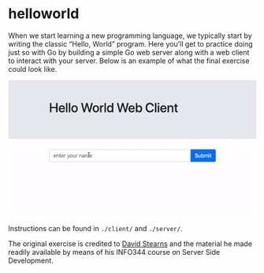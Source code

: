 # helloworld
When we start learning a new programming language, we typically start by writing the classic “Hello, World” program. 
Here you'll get to practice doing just so with Go by building a simple Go web server along with a web client to interact 
with your server. Below is an example of what the final exercise could look like.

![GIF of Final Version](./img/helloworld.gif)

Instructions can be found in `./client/` and `./server/`.

The original exercise is credited to [David Stearns](https://github.com/drstearns) and the material he made readily 
available by means of his INFO344 course on Server Side Development.